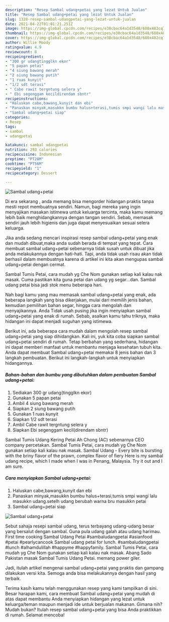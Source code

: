 ```yaml
---
description: "Resep Sambal udang+petai yang lezat Untuk Jualan"
title: "Resep Sambal udang+petai yang lezat Untuk Jualan"
slug: 1328-resep-sambal-udangpetai-yang-lezat-untuk-jualan
date: 2021-04-22T01:01:21.251Z
image: https://img-global.cpcdn.com/recipes/e38cbac64a1d3548/680x482cq70/sambal-udangpetai-foto-resep-utama.jpg
thumbnail: https://img-global.cpcdn.com/recipes/e38cbac64a1d3548/680x482cq70/sambal-udangpetai-foto-resep-utama.jpg
cover: https://img-global.cpcdn.com/recipes/e38cbac64a1d3548/680x482cq70/sambal-udangpetai-foto-resep-utama.jpg
author: Willie Moody
ratingvalue: 4.9
reviewcount: 8
recipeingredient:
- "300 gr udangtingglkn ekor"
- "5 papan petai"
- "4 siung bawang merah"
- "2 siung bawang putih"
- "1 ruas kunyit"
- "1/2 sdt terasi"
- " Cabe rawit tergntung selera y"
- " Ebi segenggam kecildirendam sbntr"
recipeinstructions:
- "Haluskan cabe,bawang,kunyit dan ebi"
- "Panaskan minyak,masukkn bumbu halus+terasi,tumis smpi wangi lalu masukkn udang.setelh udang berubah warna bru masukkn petai"
- "Sambal udang+petai siap"
categories:
- Resep
tags:
- sambal
- udangpetai

katakunci: sambal udangpetai 
nutrition: 293 calories
recipecuisine: Indonesian
preptime: "PT28M"
cooktime: "PT56M"
recipeyield: "1"
recipecategory: Dessert

---
```



![Sambal udang+petai](https://img-global.cpcdn.com/recipes/e38cbac64a1d3548/680x482cq70/sambal-udangpetai-foto-resep-utama.jpg)

Di era  sekarang , anda memang bisa mengorder hidangan praktis tanpa mesti repot membuatnya sendiri. Namun, bagi mereka yang ingin menyajikan masakan istimewa untuk keluarga tercinta, maka kamu memang lebih baik menghidangkannya dengan tangan sendiri. Sebab, memasak sendiri jauh lebih higienis dan juga dapat menyesuaikan sesuai selera keluarga.

Jika anda sedang mencari inspirasi resep sambal udang+petai yang enak dan mudah dibuat,maka anda sudah berada di tempat yang tepat. Cara membuat sambal udang+petai  sebenarnya tidak susah untuk dibuat jika anda melakukannya dengan hati-hati. Tapi, anda tidak usah risau akan tidak berhasil dalam membuatnya 
karena di artikel ini kita akan mengupas sambal udang+petai dengan cermat.  

Sambal Tumis Petai, cara mudah yg Che Nom gunakan setiap kali kalau nak masak. Cuma pastikan kita guna petai dan udang yg segar…dan. Sambal udang petai bisa jadi stok menu beberapa hari.

Nah bagi kamu yang mau memasak sambal udang+petai yang enak, ada beberapa langkah yang bisa dikerjakan, mulai dari memilih jenis bahan, kemudian pemilihan bahan segar, hingga cara mengolah dan menyajikannya. Anda Tidak usah pusing jika ingin menyiapkan sambal udang+petai yang enak di rumah. Sebab, asalkan kamu  tahu triknya, maka hidangan ini dapat menjadi suguhan yang istimewa.

Berikut ini, ada beberapa cara mudah dalam mengolah resep sambal udang+petai yang siap dihidangkan. Kali ini, yuk kita coba siapkan sambal udang+petai sendiri di rumah. Tetap berbahan yang sederhana, hidangan ini dapat memberi manfaat untuk membantu menjaga kesehatan tubuh kita. Anda dapat membuat Sambal udang+petai memakai 8 jenis bahan dan 3 langkah pembuatan. Berikut ini langkah-langkah untuk menyiapkan hidangannya.

<!--inarticleads1-->

##### Bahan-bahan dan bumbu yang dibutuhkan dalam pembuatan Sambal udang+petai:

1. Sediakan 300 gr udang(tingglkn ekor)
1. Gunakan 5 papan petai
1. Ambil 4 siung bawang merah
1. Siapkan 2 siung bawang putih
1. Gunakan 1 ruas kunyit
1. Siapkan 1/2 sdt terasi
1. Ambil  Cabe rawit tergntung selera y
1. Siapkan  Ebi segenggam kecil(direndam sbntr)


Sambal Tumis Udang Kering Petai Ah Chong (AC) sebenarnya CEO company percetakan. Sambal Tumis Petai, cara mudah yg Che Nom gunakan setiap kali kalau nak masak. Sambal Udang - Every bite is bursting with the briny flavor of the prawn, complex flavor of fiery Here is my sambal udang recipe, which I made when I was in Penang, Malaysia. Try it out and I am sure. 

<!--inarticleads2-->

##### Cara menyiapkan Sambal udang+petai:

1. Haluskan cabe,bawang,kunyit dan ebi
1. Panaskan minyak,masukkn bumbu halus+terasi,tumis smpi wangi lalu masukkn udang.setelh udang berubah warna bru masukkn petai
1. Sambal udang+petai siap
<img src="https://img-global.cpcdn.com/steps/df1f5682657905c3/160x128cq70/sambal-udangpetai-langkah-memasak-3-foto.jpg" alt="Sambal udang+petai">

Sebut sahaja resepi sambal udang, terus terbayang udang-udang besar yang bersalut dengan sambal. Guna pula udang galah atau udang harimau. First time cooking Sambal Udang Petai #sambaludangpetai #asianfood #petai #pearlycancook Sambal udang petai for lunch. #sambaludangpetai #lunch #alhamdulillah #happyme #happyfamily. Sambal Tumis Petai, cara mudah yg Che Nom gunakan setiap kali kalau nak masak. Abang Sado Pakistan masak Sambal Tumis Udang Petai. memang power giler. 

Jadi, itulah artikel mengenai  sambal udang+petai  yang praktis dan gampang dilakukan versi kita. Semoga anda bisa melakukannya dengan hasil yang terbaik. 

Terima kasih kamu telah menggunakan resep yang kami tampilkan di sini. Besar harapan kami, cara membuat  Sambal udang+petai yang mudah di atas dapat membantu Anda menyiapkan hidangan yang lezat untuk keluarga/teman maupun menjadi ide untuk berjualan makanan. Gimana nih? Mudah bukan? Itulah resep sambal udang+petai yang bisa Anda praktikkan di rumah. Selamat mencoba!

